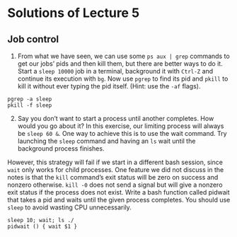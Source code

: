 # Solutions of Lecture 5

## Job control

1. From what we have seen, we can use some `ps aux | grep` commands to get our jobs’ pids and then kill them, but there are better ways to do it. Start a `sleep 10000` job in a terminal, background it with `Ctrl-Z` and continue its execution with `bg`. Now use `pgrep` to find its pid and `pkill` to kill it without ever typing the pid itself. (Hint: use the `-af` flags).

```
pgrep -a sleep
pkill -f sleep
```	

2. Say you don’t want to start a process until another completes. How would you go about it? In this exercise, our limiting process will always be `sleep 60 &`. One way to achieve this is to use the wait command. Try launching the `sleep` command and having an `ls` wait until the background process finishes.

However, this strategy will fail if we start in a different bash session, since `wait` only works for child processes. One feature we did not discuss in the notes is that the `kill` command’s exit status will be zero on success and nonzero otherwise. `kill -0` does not send a signal but will give a nonzero exit status if the process does not exist. Write a bash function called pidwait that takes a pid and waits until the given process completes. You should use `sleep` to avoid wasting CPU unnecessarily.

```
sleep 10; wait; ls ./
pidwait () { wait $1 }
```

